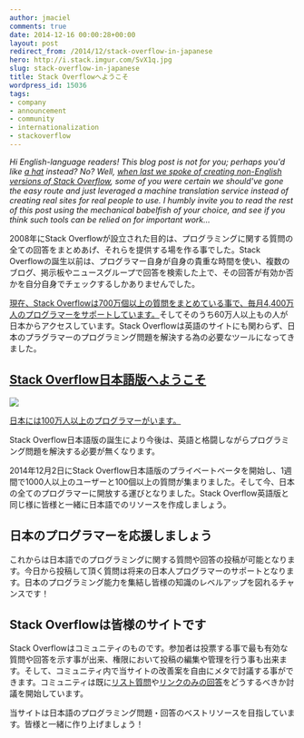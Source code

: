 ```yaml
---
author: jmaciel
comments: true
date: 2014-12-16 00:00:28+00:00
layout: post
redirect_from: /2014/12/stack-overflow-in-japanese
hero: http://i.stack.imgur.com/SvX1q.jpg
slug: stack-overflow-in-japanese
title: Stack Overflowへようこそ
wordpress_id: 15036
tags:
- company
- announcement
- community
- internationalization
- stackoverflow
---
```


_Hi English-language readers! This blog post is not for you; perhaps you'd like [a hat](http://blog.stackoverflow.com/2014/12/winter-bash-2014/) instead? No? Well, [when last we spoke of creating non-English versions of Stack Overflow](http://blog.stackoverflow.com/2014/02/cant-we-all-be-reasonable-and-speak-english/), some of you were certain we should've gone the easy route and just leveraged a machine translation service instead of creating real sites for real people to use. I humbly invite you to read the rest of this post using the mechanical babelfish of your choice, and see if you think such tools can be relied on for important work..._


2008年にStack Overflowが設立された目的は、プログラミングに関する質問の全ての回答をまとめあげ、それらを提供する場を作る事でした。Stack Overflowの誕生以前は、プログラマー自身が自身の貴重な時間を使い、複数のブログ、掲示板やニュースグループで回答を検索した上で、その回答が有効か否かを自分自身でチェックするしかありませんでした。





[現在、Stack Overflowは700万個以上の質問をまとめている事で、毎月4,400万人のプログラマーをサポートしています。](https://www.quantcast.com/stackoverflow.com)そしてそのうち60万人以上もの人が日本からアクセスしています。Stack Overflowは英語のサイトにも関わらず、日本のプラグラマーのプログラミング問題を解決する為の必要なツールになってきました。





## [Stack Overflow日本語版へようこそ](http://ja.stackoverflow.com/)



[![](http://i.stack.imgur.com/mLLK5.png)](http://ja.stackoverflow.com/)





[日本には100万人以上のプログラマーがいます。](http://utashiro.hatenablog.com/entry/20090617/1245201611)




Stack Overflow日本語版の誕生により今後は、英語と格闘しながらプログラミング問題を解決する必要が無くなります。








2014年12月2日にStack Overflow日本語版のプライベートベータを開始し、1週間で1000人以上のユーザーと100個以上の質問が集まりました。そして今、日本の全てのプログラマーに開放する運びとなりました。Stack Overflow英語版と同じ様に皆様と一緒に日本語でのリソースを作成しましょう。





## 日本のプログラマーを応援しましょう





これからは日本語でのプログラミングに関する質問や回答の投稿が可能となります。今日から投稿して頂く質問は将来の日本人プログラマーのサポートとなります。日本のプログラミング能力を集結し皆様の知識のレベルアップを図れるチャンスです！





## Stack Overflowは皆様のサイトです





Stack Overflowはコミュニティのものです。参加者は投票する事で最も有効な質問や回答を示す事が出来、権限において投稿の編集や管理を行う事も出来ます。そして、コミュニティ内で当サイトの改善案を自由にメタで討議する事ができます。コミュニティは既に[リスト質問](http://meta.ja.stackoverflow.com/questions/1381/x%E3%81%AE%E4%B8%80%E8%A6%A7%E3%81%8C%E7%9F%A5%E3%82%8A%E3%81%9F%E3%81%84-%E3%81%A8%E3%81%84%E3%81%86%E8%B3%AA%E5%95%8F%E3%81%AE%E5%82%BE%E5%90%91%E3%81%A8%E4%BB%96%E3%82%B5%E3%82%A4%E3%83%88%E3%81%A7%E3%81%AE%E5%AF%BE%E5%BF%9C)や[リンクのみの回答](http://meta.ja.stackoverflow.com/questions/257/%E8%B3%AA%E5%95%8F%E3%81%AE%E5%86%85%E5%AE%B9%E3%81%8C%E8%8B%B1%E8%AA%9E%E7%89%88so%E3%81%A8%E9%87%8D%E8%A4%87%E3%81%99%E3%82%8B%E5%A0%B4%E5%90%88%E3%81%AE%E5%BC%95%E7%94%A8%E3%83%9E%E3%83%8A%E3%83%BC)をどうするべきか討議を開始しています。




当サイトは日本語のプログラミング問題・回答のベストリソースを目指しています。皆様と一緒に作り上げましょう！
